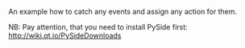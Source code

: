 An example how to catch any events and assign any action for them.



NB: Pay attention, that you need to install PySide first:
http://wiki.qt.io/PySideDownloads
